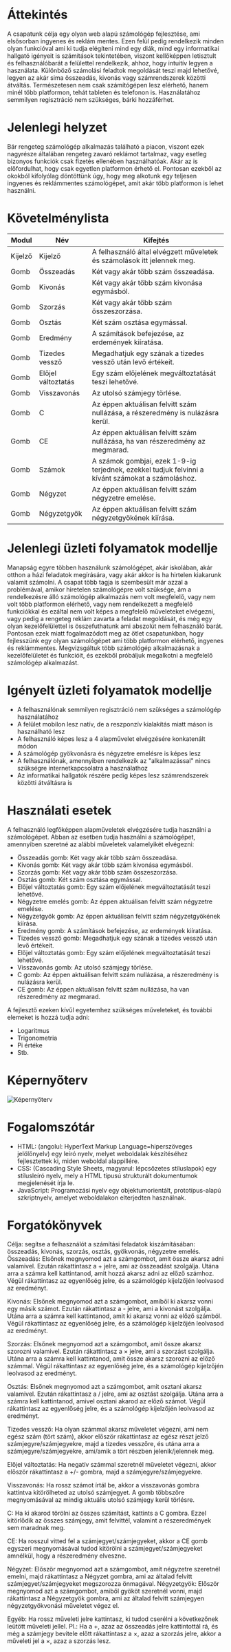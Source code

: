 # Áttekintés
A csapatunk célja egy olyan web alapú számológép fejlesztése, ami elsősorban ingyenes és reklám mentes. Ezen felül pedig rendelkezik minden olyan funkcióval ami ki tudja elégíteni mind egy diák, mind egy informatikai hallgató igényeit is számítások tekintetében, viszont kellőképpen letisztult és felhasználóbarát a felülettel rendelkezik, ahhoz, hogy intuitív legyen a használata. Különböző számolási feladtok megoldását teszi majd lehetővé, legyen az akár sima összeadás, kivonás vagy számrendszerek közötti átváltás. Természetesen nem csak számítógépen lesz elérhető, hanem minél több platformon, tehát tableten és telefonon is. Használatához semmilyen regisztráció nem szükséges, bárki hozzáférhet.

# Jelenlegi helyzet
Bár rengeteg számológép alkalmazás található a piacon, viszont ezek nagyrésze általában rengeteg zavaró reklámot tartalmaz, vagy esetleg bizonyos funkciók csak fizetés ellenében használhatóak. Akár az is előfordulhat, hogy csak egyetlen platformon érhető el. Pontosan ezekből az okokból kifolyólag döntöttünk úgy, hogy meg alkotunk egy teljesen ingyenes és reklámmentes számológépet, amit akár több platformon is lehet használni.

# Követelménylista
Modul | Név | Kifejtés
-|-|-
Kijelző | Kijelző | A felhasználó által elvégzett műveletek és számolások itt jelennek meg.
Gomb | Összeadás | Két vagy akár több szám összeadása.
Gomb | Kivonás | Két vagy akár több szám kivonása egymásból.
Gomb | Szorzás | Két vagy akár több szám összeszorzása.
Gomb | Osztás | Két szám osztása egymással.
Gomb | Eredmény | A számítások befejezése, az erdemények kiíratása.
Gomb | Tizedes vessző | Megadhatjuk egy szának a tizedes vessző után levő értékeit.
Gomb | Előjel változtatás | Egy szám előjelének megváltoztatását teszi lehetővé.
Gomb | Visszavonás | Az utolsó számjegy törlése.
Gomb | C | Az éppen aktuálisan felvitt szám nullázása, a részeredmény is nulázásra kerül.
Gomb | CE | Az éppen aktuálisan felvitt szám nullázása, ha van részeredmény az megmarad.
Gomb | Számok | A számok gombjai, ezek 1-9-ig terjednek, ezekkel tudjuk felvinni a kívánt számokat a számoláshoz.
Gomb | Négyzet | Az éppen aktuálisan felvitt szám négyzetre emelése.
Gomb | Négyzetgyök | Az éppen aktuálisan felvitt szám négyzetgyökének kiírása.

# Jelenlegi üzleti folyamatok modellje
Manapság egyre többen használunk számológépet, akár iskolában, akár otthon a házi feladatok megírására, vagy akár akkor is ha hirtelen kiakarunk valamit számolni. A csapat több tagja is szembesült már azzal a problémával, amikor hiretelen számológépre volt szüksége, ám a rendelkezésre álló számológép alkalmazás nem volt megfelelő, vagy nem volt több platformon elérhető, vagy nem rendelkezett a megfelelő funkciókkal és ezáltal nem volt képes a megfelelő műveleteket elvégezni, vagy pedig a rengeteg reklám zavarta a feladat megoldását, és még egy olyan kezelőfelülettel is összefuthatunk ami abszolút nem felhasználó barát. Pontosan ezek miatt fogalmazódott meg az ötlet csapatunkban, hogy fejlesszünk egy olyan számológépet ami több platformon elérhető, ingyenes és reklámmentes. Megvizsgáltuk több számológép alkalmazásnak a kezelőfelületét és funkcióit, és ezekből próbáljuk megalkotni a megfelelő számológép alkalmazást.

# Igényelt üzleti folyamatok modellje
 - A felhasználónak semmilyen regisztráció nem szükséges a számológép használatához
 - A felület mobilon lesz natív, de a reszponzív kialakítás miatt máson is használható lesz
 - A felhasználó képes lesz a 4 alapművelet elvégzésére konkatenált módon
 - A számológép gyökvonásra és négyzetre emelésre is képes lesz
 - A felhasználónak, amennyiben rendelkezik az "alkalmazással" nincs szükségre internetkapcsolatra a használathoz
 - Az informatikai hallgatók részére pedig képes lesz számrendszerek közötti átváltásra is


# Használati esetek

A felhasználó legfőképpen alapműveletek elvégzésére tudja használni a számológépet.
Abban az esetben tudja használni a számológépet, amennyiben szeretné az alábbi műveletek valamelyikét elvégezni:

- Összeadás gomb: Két vagy akár több szám összeadása. 
- Kivonás gomb: Két vagy akár több szám kivonása egymásból. 
- Szorzás gomb: Két vagy akár több szám összeszorzása.
- Osztás gomb: Két szám osztása egymással. 
- Előjel változtatás gomb: Egy szám előjelének megváltoztatását teszi lehetővé. 
- Négyzetre emelés gomb: Az éppen aktuálisan felvitt szám négyzetre emelése. 
- Négyzetgyök gomb: Az éppen aktuálisan felvitt szám négyzetgyökének kiírása.
- Eredmény gomb: A számítások befejezése, az erdemények kiíratása. 
- Tizedes vessző gomb: Megadhatjuk egy szának a tizedes vessző után levő értékeit. 
- Előjel változtatás gomb: Egy szám előjelének megváltoztatását teszi lehetővé. 
- Visszavonás gomb: Az utolsó számjegy törlése. 
- C gomb: Az éppen aktuálisan felvitt szám nullázása, a részeredmény is nulázásra kerül. 
- CE gomb: Az éppen aktuálisan felvitt szám nullázása, ha van részeredmény az megmarad.

A fejlesztő ezeken kívűl egyetemhez szükséges műveleteket, és további elemeket is hozzá tudja adni:

- Logaritmus
- Trigonometria
- Pi értéke
- Stb.

# Képernyőterv
![Képernyőterv](/Dokumentáció/Képek/design.PNG)

# Fogalomszótár
 - HTML: (angolul: HyperText Markup Language=hiperszöveges jelölőnyelv) egy leíró nyelv, melyet weboldalak készítéséhez fejlesztettek ki, miden weboldal alappillére.
 - CSS: (Cascading Style Sheets, magyarul: lépcsőzetes stíluslapok)  egy stílusleíró nyelv, mely a HTML típusú strukturált dokumentumok megjelenését írja le.
 - JavaScript: Programozási nyelv egy objektumorientált, prototípus-alapú szkriptnyelv, amelyet weboldalakon elterjedten használnak.

# Forgatókönyvek
 Célja: segítse a felhasználót a számítási feladatok kiszámításában: összeadás, kivonás, szorzás, osztás, gyökvonás, négyzetre emelés.
 Összeadás: Elsőnek megnyomod azt a számgombot, amit össze akarsz adni valamivel. Ezután rákattintasz a + jelre, ami az összeadást szolgálja. Utána arra a számra kell kattintanod, amit hozzá akarsz adni az előző számhoz. Végül rákattintasz az egyenlőség jelre, és a számológép kijelzőjén leolvasod az eredményt.

 Kivonás: Elsőnek megnyomod azt a számgombot, amiből ki akarsz vonni egy másik számot. Ezután rákattintasz a - jelre, ami a kivonást szolgálja. Utána arra a számra kell kattintanod, amit ki akarsz vonni az előző számból. Végül rákattintasz az egyenlőség jelre, és a számológép kijelzőjén leolvasod az eredményt.

 Szorzás: Elsőnek megnyomod azt a számgombot, amit össze akarsz szorozni valamivel. Ezután rákattintasz a × jelre, ami a szorzást szolgálja. Utána arra a számra kell kattintanod, amit össze akarsz szorozni az előző számmal. Végül rákattintasz az egyenlőség jelre, és a számológép kijelzőjén leolvasod az eredményt.

 Osztás: Elsőnek megnyomod azt a számgombot, amit osztani akarsz valamivel. Ezután rákattintasz a / jelre, ami az osztást szolgálja. Utána arra a számra kell kattintanod, amivel osztani akarod az előző számot. Végül rákattintasz az egyenlőség jelre, és a számológép kijelzőjén leolvasod az eredményt.

 Tizedes vessző: Ha olyan számmal akarsz műveletet végezni, ami nem egész szám (tört szám), akkor először rákattintasz az egész részt jelző számjegyre/számjegyekre, majd a tizedes vesszőre, és utána arra a számjegyre/számjegyekre, ami/amik a tört részben jelenik/jelennek meg.

 Előjel változtatás: Ha negatív számmal szeretnél műveletet végezni, akkor először rákattintasz a +/- gombra, majd a számjegyre/számjegyekre.

 Visszavonás: Ha rossz számot írtál be, akkor a visszavonás gombra kattintva kitörölheted az utolsó számjegyet. A gomb többszöre megnyomásával az mindig aktuális utolsó számjegy kerül törlésre.

 C: Ha ki akarod törölni az összes számítást, kattints a C gombra. Ezzel kitörlődik az összes számjegy, amit felvittél, valamint a részeredmények sem maradnak meg.

 CE: Ha rosszul vitted fel a számjegyet/számjegyeket, akkor a CE gomb egyszeri megnyomásával tudod kitörölni a számjegyet/számjegyeket amnélkül, hogy a részeredmény elveszne.

 Négyzet: Először megnyomod azt a számgombot, amit négyzetre szeretnél emelni, majd rákattintasz a Négyzet gombra, ami az általad felvitt számjegyet/számjegyeket megszorozza önmagával.
 Négyzetgyök: Először megnyomod azt a számgombot, amiből gyököt szeretnél vonni, majd rákattintasz a Négyzetgyök gombra, ami az általad felvitt számjegyen négyzetgyökvonási műveletet végez el.
 
 Egyéb: Ha rossz műveleti jelre kattintasz, ki tudod cserélni a következőnek leütött műveleti jellel. Pl.: Ha a +, azaz az összeadás jelre kattintottál rá, és még a számjegy bevitele előtt rákattintasz a ×, azaz a szorzás jelre, akkor a műveleti jel a ×, azaz a szorzás lesz.
 
